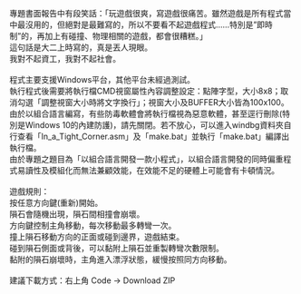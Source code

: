 專題書面報告中有段笑話：「玩遊戲很爽，寫遊戲很痛苦。雖然遊戲是所有程式當中最沒用的，但絕對是最難寫的，所以不要看不起遊戲程式……特別是”即時制”的，再加上有碰撞、物理相關的遊戲，都會很糟糕。」<br>
這句話是大二上時寫的，真是丟人現眼。<br>
我對不起資工，我對不起社會。<br>
<br>
程式主要支援Windows平台，其他平台未經過測試。<br>
執行程式後需要將執行檔CMD視窗屬性內容調整設定：點陣字型，大小8x8；取消勾選「調整視窗大小時將文字換行」；視窗大小及BUFFER大小皆為100x100。<br>
由於以組合語言編寫，有些防毒軟體會將執行檔視為惡意軟體，甚至逕行刪除(特別是Windows 10的內建防護)，請先關閉。若不放心，可以進入windbg資料夾自行查看「In_a_Tight_Corner.asm」及「make.bat」並執行「make.bat」編譯出執行檔。<br>
由於專題之題目為「以組合語言開發一款小程式」，以組合語言開發的同時偏重程式易讀性及模組化而無法兼顧效能，在效能不足的硬體上可能會有卡頓情況。<br>
<br>
遊戲規則：<br>
按任意方向鍵(重新)開始。<br>
隕石會隨機出現，隕石間相撞會崩壞。<br>
方向鍵控制主角移動，每次移動最多轉彎一次。<br>
撞上隕石移動方向的正面或碰到邊界，遊戲結束。<br>
碰到隕石側面或背後，可以黏附上隕石並重製轉彎次數限制。<br>
黏附的隕石崩壞時，主角進入漂浮狀態，緩慢按照同方向移動。<br>
<br>
建議下載方式：右上角 Code → Download ZIP
